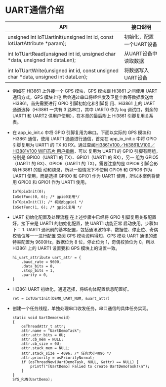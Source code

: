 # UART通信介绍

| API                                                          | 接口说明                 |
| ------------------------------------------------------------ | ------------------------ |
| unsigned int IoTUartInit(unsigned int id, const IotUartAttribute *param); | 初始化，配置一个UART设备 |
| int IoTUartRead(unsigned int id, unsigned char *data, unsigned int dataLen); | 从UART设备中读取数据     |
| int IoTUartWrite(unsigned int id, const unsigned char *data, unsigned int dataLen); | 将数据写入UART设备       |

-   例如在 Hi3861 上外接一个 GPS 模块，GPS 模块跟 Hi3861 之间使用 UART 通讯方式，GPS 模块上电 后会通过串口将经纬度及卫星个数等数据发送给 Hi3861。首先需要进行 GPIO 引脚初始化和引脚复 用、Hi3861 上的 UART 通道选择（Hi3861 一共有 3 路串口，其中 UART0 作为 log 调试口，剩余的 UART1 和 UART2 供用户使用），在本章的最后附上 Hi3861 引脚复用关系表。
-   在 app_io_init.c 中将 GPIO 引脚复用为串口。下面以实际的 GPS 模块和 Hi3861 通信，使用 UART1 通道进行通信，首先在 app_io_init.c 中将 GPIO 引脚复用为 UART1 的 TX 和 RX。通过查阅[Hi3861V100／Hi3861LV100／Hi3881V100 WiFi芯片 用户指南](https://gitee.com/openharmony/device_soc_hisilicon/blob/master/hi3861v100/doc/Hi3861V100%EF%BC%8FHi3861LV100%EF%BC%8FHi3881V100%20WiFi%E8%8A%AF%E7%89%87%20%E7%94%A8%E6%88%B7%E6%8C%87%E5%8D%97.pdf)，可以 复用为 UART1 的 GPIO 引脚有两组，分别是 GPIO0（UART1 的 TX）、GPIO1（UART1 的 RX），另一 组为 GPIO5（UART1 的 RX）、GPIO6（UART1 的 TX）。需要注意的是 GPIO6 引脚会影响 Hi3861 的启 动和烧录，所以一般情况下不使用 GPIO5 和 GPIO6 作为 UART1 使用，而是选择 GPIO0 和 GPIO1 作为 UART1 使用，所以本案例将使用 GPIO0 和 GPIO1 作为 UART1 使用。
    ```
    IoTGpioInit(0); 
    IoSetFunc(0, 6); /* gpio0复用*/
    IoTGpioInit(1); /* 初始化gpio1 */
    IoSetFunc(1, 6); /* gpio1复用 */
    ```

-   UART 初始化配置及处理流程 在上述步骤中已经将 GPIO 引脚复用关系配置好，接下来是 UART1 的初始化配置，使 UART1 功能正常 启动使用。步骤如下： 1. UART1 通讯前的基本配置，包括通讯波特率、数据位、停止位、奇偶校验位等一一进行配置 查阅 GPS 模块资料得知，GPS 模块 UART 通讯的波特率配置为 9600Hz，数据位为 8 位，停止位为 1，奇偶校验位为 0。所以 Hi3861 上的 UART1 设置要和 GPS 模块上的设置一致。 
    ```
    hi_uart_attribute uart_attr = {
        .baud_rate = 9600,
        .data_bits = 8,
        .stop_bits = 1,
        .parity = 0,
    }
    ```

-   Hi3861 UART 初始化，通道选择，将结构体配置信息配置好。
    ```
    ret = IoTUartInit(DEMO_UART_NUM, &uart_attr)
    ```

-   创建一个任务线程，单独处理串口收发任务，串口通信的具体任务实现。
    ```
    static void UartDemo(void)
    {
        osThreadAttr_t attr;
        attr.name = "UartDemoTask";
        attr.attr_bits = 0U;
        attr.cb_mem = NULL;
        attr.cb_size = 0U;
        attr.stack_mem = NULL;
        attr.stack_size = 4096; /* 任务大小4096 */
        attr.priority = osPriorityNormal;
        if (osThreadNew(UartDemoTask, NULL, &attr) == NULL) {
            printf("[UartDemo] Falied to create UartDemoTask!\n");
        }
    }
    SYS_RUN(UartDemo);
    ```

